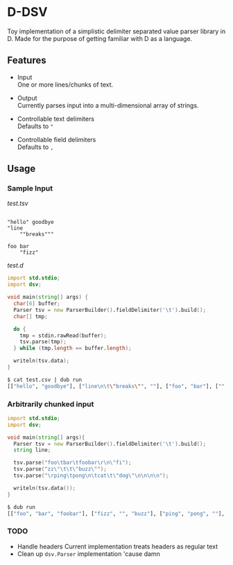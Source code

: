 # D-DSV

Toy implementation of a simplistic delimiter separated value parser library in
D.  Made for the purpose of getting familiar with D as a language.

## Features

* Input\
One or more lines/chunks of text.

* Output\
Currently parses input into a multi-dimensional array of strings.

* Controllable text delimiters\
Defaults to `"`

* Controllable field delimiters\
Defaults to `,`

## Usage

### Sample Input

_test.tsv_
```csv

"hello"	goodbye
"line
	""breaks"""

foo	bar
	"fizz"

```

_test.d_
```d
import std.stdio;
import dsv;

void main(string[] args) {
  char[6] buffer;
  Parser tsv = new ParserBuilder().fieldDelimiter('\t').build();
  char[] tmp;

  do {
    tmp = stdin.rawRead(buffer);
    tsv.parse(tmp);
  } while (tmp.length == buffer.length);

  writeln(tsv.data);
}
```

```bash
$ cat test.csv | dub run
[["hello", "goodbye"], ["line\n\t\"breaks\"", ""], ["foo", "bar"], ["", "fizz"]]
```

### Arbitrarily chunked input

```d
import std.stdio;
import dsv;

void main(string[] args){
  Parser tsv = new ParserBuilder().fieldDelimiter('\t').build();
  string line;

  tsv.parse("foo\tbar\tfoobar\r\n\"fi");
  tsv.parse("zz\"\t\t\"buzz\"");
  tsv.parse("\rping\tpong\n\tcat\t\"dog\"\n\n\n\n");

  writeln(tsv.data());
}
```
```bash
$ dub run
[["foo", "bar", "foobar"], ["fizz", "", "buzz"], ["ping", "pong", ""], ["", "cat", "dog"]]
```

### TODO

* Handle headers
  Current implementation treats headers as regular text
* Clean up `dsv.Parser` implementation
  'cause damn

